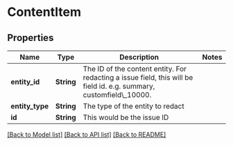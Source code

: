 # ContentItem

## Properties

Name | Type | Description | Notes
------------ | ------------- | ------------- | -------------
**entity_id** | **String** | The ID of the content entity. For redacting a issue field, this will be field id. e.g. summary, customfield\\_10000. | 
**entity_type** | **String** | The type of the entity to redact | 
**id** | **String** | This would be the issue ID | 

[[Back to Model list]](../README.md#documentation-for-models) [[Back to API list]](../README.md#documentation-for-api-endpoints) [[Back to README]](../README.md)


